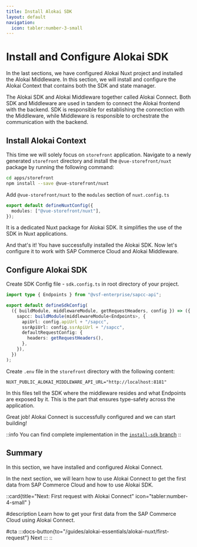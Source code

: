 ```yaml
---
title: Install Alokai SDK
layout: default
navigation:
  icon: tabler:number-3-small
---
```


# Install and Configure Alokai SDK

In the last sections, we have configured Alokai Nuxt project and installed the Alokai Middleware. In this section, we will install and configure the Alokai Context that contains both the SDK and state manager.

The Alokai SDK and Alokai Middleware together called Alokai Connect. Both SDK and Middleware are used in tandem to connect the Alokai frontend with the backend. SDK is responsible for establishing the connection with the Middleware, while Middleware is responsible to orchestrate the communication with the backend.

## Install Alokai Context

This time we will solely focus on `storefront` application. Navigate to a newly generated `storefront` directory and install the `@vue-storefront/nuxt` package by running the following command:

```bash
cd apps/storefront
npm install --save @vue-storefront/nuxt
```

Add `@vue-storefront/nuxt` to the `modules` section of `nuxt.config.ts`

```ts [nuxt.config.ts]
export default defineNuxtConfig({
  modules: ["@vue-storefront/nuxt"],
});
```

It is a dedicated Nuxt package for Alokai SDK. It simplifies the use of the SDK in Nuxt applications.

And that's it! You have successfully installed the Alokai SDK. Now let's configure it to work with SAP Commerce Cloud and Alokai Middleware.

## Configure Alokai SDK

Create SDK Config file - `sdk.config.ts` in root directory of your project.

```ts [sdk.config.ts]
import type { Endpoints } from "@vsf-enterprise/sapcc-api";

export default defineSdkConfig(
  ({ buildModule, middlewareModule, getRequestHeaders, config }) => ({
    sapcc: buildModule(middlewareModule<Endpoints>, {
      apiUrl: config.apiUrl + "/sapcc",
      ssrApiUrl: config.ssrApiUrl + "/sapcc",
      defaultRequestConfig: {
        headers: getRequestHeaders(),
      },
    }),
  })
);
```

Create `.env` file in the `storefront` directory with the following content:

```[.env]
NUXT_PUBLIC_ALOKAI_MIDDLEWARE_API_URL="http://localhost:8181"
```

In this files tell the SDK where the middleware resides and what Endpoints are exposed by it. This is the part that ensures
type-safety across the application.

Great job! Alokai Connect is successfully configured and we can start building! 

::info
You can find complete implementation in the [`install-sdk` branch](https://github.com/vuestorefront-community/nuxt-starter/tree/install-sdk)
::

## Summary

In this section, we have installed and configured Alokai Connect.

In the next section, we will learn how to use Alokai Connect to get the first data from SAP Commerce Cloud and how to use Alokai SDK.

::card{title="Next: First request with Alokai Connect" icon="tabler:number-4-small" }

#description
Learn how to get your first data from the SAP Commerce Cloud using Alokai Connect.

#cta
:::docs-button{to="/guides/alokai-essentials/alokai-nuxt/first-request"}
Next
:::
::
